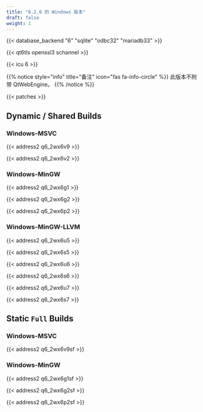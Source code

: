 ```yaml
---
title: "6.2.6 的 Windows 版本"
draft: false
weight: 1
---
```


{{< database_backend "6" "sqlite" "odbc32" "mariadb33" >}}

{{< qt6tls openssl3 schannel >}}

{{< icu 6 >}}

{{% notice style="info" title="备注"  icon="fas fa-info-circle" %}}
此版本不附带 QtWebEngine。
{{% /notice %}}

{{< patches >}}

## Dynamic / Shared Builds

### Windows-MSVC

{{< address2 q6_2wx6v9 >}}

{{< address2 q6_2wx6v2 >}}

### Windows-MinGW

{{< address2 q6_2wx6g1 >}}

{{< address2 q6_2wx6g2 >}}

{{< address2 q6_2wx6p2 >}}

### Windows-MinGW-LLVM

{{< address2 q6_2wx6u5 >}}

{{< address2 q6_2wx6s5 >}}

{{< address2 q6_2wx6u6 >}}

{{< address2 q6_2wx6s6 >}}

{{< address2 q6_2wx6u7 >}}

{{< address2 q6_2wx6s7 >}}

## Static `Full` Builds

### Windows-MSVC

{{< address2 q6_2wx6v9sf >}}

### Windows-MinGW

{{< address2 q6_2wx6g1sf >}}

{{< address2 q6_2wx6g2sf >}}

{{< address2 q6_2wx6p2sf >}}
